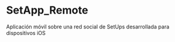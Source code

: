 # SetApp_Remote
Aplicación móvil sobre una red social de SetUps desarrollada para dispositivos iOS 
